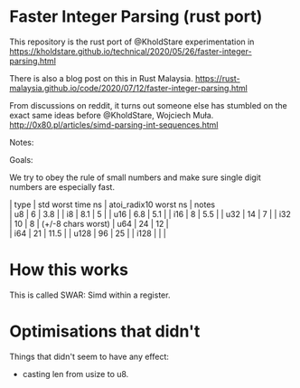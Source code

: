 Faster Integer Parsing (rust port)
==================================

This repository is the rust port of @KholdStare experimentation in
https://kholdstare.github.io/technical/2020/05/26/faster-integer-parsing.html

There is also a blog post on this in Rust Malaysia.
https://rust-malaysia.github.io/code/2020/07/12/faster-integer-parsing.html

From discussions on reddit, it turns out someone else has stumbled on the exact
same ideas before @KholdStare, Wojciech Muła.
http://0x80.pl/articles/simd-parsing-int-sequences.html

Notes:

Goals:

We try to obey the rule of small numbers and make sure single digit numbers are especially fast.

| type | std worst time ns | atoi_radix10 worst ns | notes              
| u8   | 6                 | 3.8                   |
| i8   | 8.1               | 5                     |
| u16  | 6.8               | 5.1                   |
| i16  | 8                 | 5.5                   |
| u32  | 14                | 7                     |
| i32  | 10                | 8                     | (+/-8 chars worst) 
| u64  | 24                | 12                    |                    
| i64  | 21                | 11.5                  |
| u128 | 96                | 25                    |
| i128 |                   |                       |

How this works
==============
This is called SWAR: Simd within a register.

Optimisations that didn't
=========================
Things that didn't seem to have any effect:

   * casting len from usize to u8.